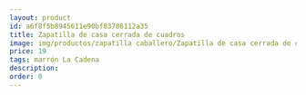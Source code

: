 ```yaml
---
layout: product
id: a6f8f5b8945611e90bf83786112a35
title: Zapatilla de casa cerrada de cuadros
image: img/productos/zapatilla caballero/Zapatilla de casa cerrada de cuadros=19=marrón La Cadena.webp
price: 19
tags: marrón La Cadena
description: 
order: 0
---
```

